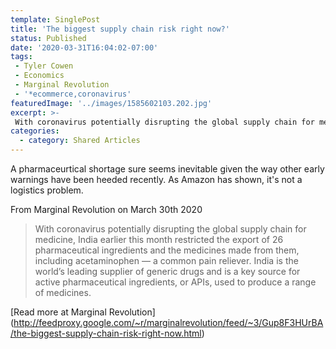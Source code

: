 ```yaml
---
template: SinglePost
title: 'The biggest supply chain risk right now?'
status: Published
date: '2020-03-31T16:04:02-07:00'
tags:
 - Tyler Cowen
 - Economics
 - Marginal Revolution
 - '*ecommerce,coronavirus'
featuredImage: '../images/1585602103.202.jpg'
excerpt: >-
 With coronavirus potentially disrupting the global supply chain for medicine, India earlier this month restricted the export of 26 pharmaceutical ingredients and the medicines made from them, including acetaminophen — a common pain reliever. India is the world’s leading supplier of generic drugs and is a key source for active pharmaceutical ingredients, or APIs, used to produce a range of medicines.
categories:
  - category: Shared Articles
---
```

A pharmaceurtical shortage sure seems inevitable given the way other early warnings have been heeded recently. As Amazon has shown, it's not a logistics problem.

From Marginal Revolution on March 30th 2020
> With coronavirus potentially disrupting the global supply chain for medicine, India earlier this month restricted the export of 26 pharmaceutical ingredients and the medicines made from them, including acetaminophen — a common pain reliever. India is the world’s leading supplier of generic drugs and is a key source for active pharmaceutical ingredients, or APIs, used to produce a range of medicines.

[Read more at Marginal Revolution] (http://feedproxy.google.com/~r/marginalrevolution/feed/~3/Gup8F3HUrBA/the-biggest-supply-chain-risk-right-now.html)
